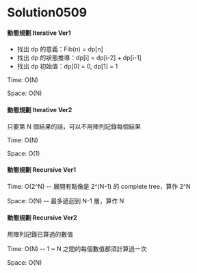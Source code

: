 # Solution0509

#### 動態規劃 Iterative Ver1

- 找出 dp 的意義：Fib(n) = dp[n]
- 找出 dp 的狀態推導：dp[i] = dp[i-2] + dp[i-1]
- 找出 dp 初始值：dp[0] = 0, dp[1] = 1

Time: O(N)

Space: O(N)

#### 動態規劃 Iterative Ver2

只要第 N 個結果的話，可以不用陣列記錄每個結果

Time: O(N)

Space: O(1)

#### 動態規劃 Recursive Ver1

Time: O(2^N) -- 展開有點像是 2^(N-1) 的 complete tree，算作 2^N

Space: O(N) -- 最多遞迴到 N-1 層，算作 N

#### 動態規劃 Recursive Ver2

用陣列記錄已算過的數值

Time: O(N) -- 1 ~ N 之間的每個數值都須計算過一次

Space: O(N)
